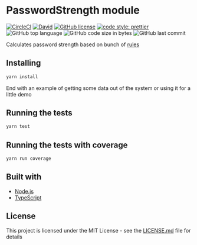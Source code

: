 # PasswordStrength module

[![CircleCI](https://circleci.com/gh/DavidArutiunian/password-strength/tree/master.svg?style=svg)](https://circleci.com/gh/DavidArutiunian/password-strength/tree/master)
[![David](https://img.shields.io/david/DavidArutiunian/password-strength.svg)](https://github.com/DavidArutiunian/password-strength)
[![GitHub license](https://img.shields.io/github/license/DavidArutiunian/password-strength.svg)](https://github.com/DavidArutiunian/password-strength/blob/master/LICENSE.md)
[![code style: prettier](https://img.shields.io/badge/code_style-prettier-ff69b4.svg?style=flat)](https://github.com/prettier/prettier)
![GitHub top language](https://img.shields.io/github/languages/top/DavidArutiunian/password-strength.svg)
![GitHub code size in bytes](https://img.shields.io/github/languages/code-size/DavidArutiunian/password-strength.svg)
![GitHub last commit](https://img.shields.io/github/last-commit/DavidArutiunian/password-strength.svg)

Calculates password strength based on bunch of [rules](src/lib/rules.ts)

## Installing

```bash
yarn install
```

End with an example of getting some data out of the system or using it for a little demo

## Running the tests

```bash
yarn test
```

## Running the tests with coverage

```bash
yarn run coverage
```

## Built with

-   [Node.js](https://nodejs.org/en/)
-   [TypeScript](https://www.typescriptlang.org/)

## License

This project is licensed under the MIT License - see the [LICENSE.md](LICENSE.md) file for details
